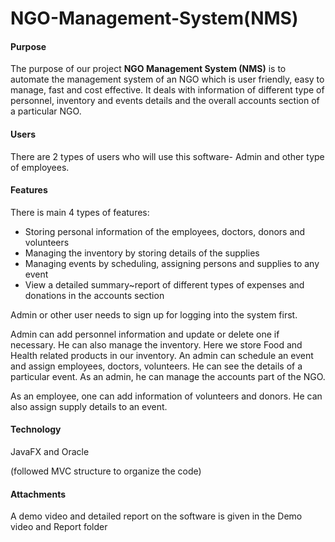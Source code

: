 # NGO-Management-System(NMS)
#### Purpose

The purpose of our project **NGO Management System (NMS)** is to automate the management system of an NGO which is user friendly, easy to manage, fast and cost effective. It deals with information of different type of personnel, inventory and events details and the overall accounts section of a particular NGO. 

#### Users

There are 2 types of users who will use this software- Admin and other type of employees. 

#### Features

There is main 4 types of features:

- Storing personal information of the employees, doctors, donors and volunteers
- Managing the inventory by storing details of the supplies
- Managing events by scheduling, assigning persons and supplies to any event 
- View a detailed summary~report of different types of  expenses and donations in the accounts section

 Admin or other user needs to sign up for logging into the system first.

Admin can add personnel information and update or delete one if necessary. He can also manage the inventory. Here we store Food and Health related products in our inventory. An admin can schedule an event and assign employees, doctors, volunteers. He can see the details of a particular event. As an admin, he can manage the accounts part of the NGO. 

 As an employee, one can add information of volunteers and donors. He can also assign supply details to an event.

#### Technology 

JavaFX and Oracle 

(followed MVC structure to organize the code)

#### Attachments

A demo video and detailed report on the software is given in the Demo video and Report folder